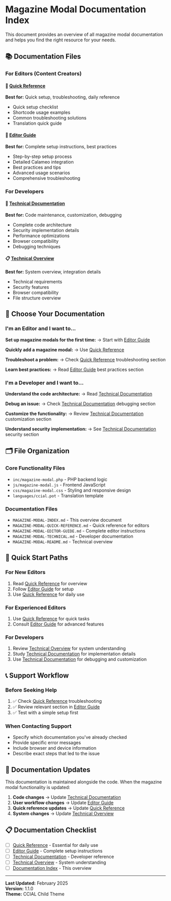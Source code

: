 # Magazine Modal Documentation Index

This document provides an overview of all magazine modal documentation and helps you find the right resource for your needs.

## 📚 Documentation Files

### For Editors (Content Creators)

#### 🚀 [Quick Reference](MAGAZINE-MODAL-QUICK-REFERENCE.md)
**Best for:** Quick setup, troubleshooting, daily reference
- Quick setup checklist
- Shortcode usage examples
- Common troubleshooting solutions
- Translation quick guide

#### 📖 [Editor Guide](MAGAZINE-MODAL-EDITOR-GUIDE.md)
**Best for:** Complete setup instructions, best practices
- Step-by-step setup process
- Detailed Calameo integration
- Best practices and tips
- Advanced usage scenarios
- Comprehensive troubleshooting

### For Developers

#### 🔧 [Technical Documentation](MAGAZINE-MODAL-TECHNICAL.md)
**Best for:** Code maintenance, customization, debugging
- Complete code architecture
- Security implementation details
- Performance optimizations
- Browser compatibility
- Debugging techniques

#### 📋 [Technical Overview](MAGAZINE-MODAL-README.md)
**Best for:** System overview, integration details
- Technical requirements
- Security features
- Browser compatibility
- File structure overview

## 🎯 Choose Your Documentation

### I'm an Editor and I want to...

**Set up magazine modals for the first time:**
→ Start with [Editor Guide](MAGAZINE-MODAL-EDITOR-GUIDE.md)

**Quickly add a magazine modal:**
→ Use [Quick Reference](MAGAZINE-MODAL-QUICK-REFERENCE.md)

**Troubleshoot a problem:**
→ Check [Quick Reference](MAGAZINE-MODAL-QUICK-REFERENCE.md) troubleshooting section

**Learn best practices:**
→ Read [Editor Guide](MAGAZINE-MODAL-EDITOR-GUIDE.md) best practices section

### I'm a Developer and I want to...

**Understand the code architecture:**
→ Read [Technical Documentation](MAGAZINE-MODAL-TECHNICAL.md)

**Debug an issue:**
→ Check [Technical Documentation](MAGAZINE-MODAL-TECHNICAL.md) debugging section

**Customize the functionality:**
→ Review [Technical Documentation](MAGAZINE-MODAL-TECHNICAL.md) customization section

**Understand security implementation:**
→ See [Technical Documentation](MAGAZINE-MODAL-TECHNICAL.md) security section

## 🗂️ File Organization

### Core Functionality Files
- `inc/magazine-modal.php` - PHP backend logic
- `js/magazine-modal.js` - Frontend JavaScript
- `css/magazine-modal.css` - Styling and responsive design
- `languages/ccial.pot` - Translation template

### Documentation Files
- `MAGAZINE-MODAL-INDEX.md` - This overview document
- `MAGAZINE-MODAL-QUICK-REFERENCE.md` - Quick reference for editors
- `MAGAZINE-MODAL-EDITOR-GUIDE.md` - Complete editor instructions
- `MAGAZINE-MODAL-TECHNICAL.md` - Developer documentation
- `MAGAZINE-MODAL-README.md` - Technical overview

## 🚀 Quick Start Paths

### For New Editors
1. Read [Quick Reference](MAGAZINE-MODAL-QUICK-REFERENCE.md) for overview
2. Follow [Editor Guide](MAGAZINE-MODAL-EDITOR-GUIDE.md) for setup
3. Use [Quick Reference](MAGAZINE-MODAL-QUICK-REFERENCE.md) for daily use

### For Experienced Editors
1. Use [Quick Reference](MAGAZINE-MODAL-QUICK-REFERENCE.md) for quick tasks
2. Consult [Editor Guide](MAGAZINE-MODAL-EDITOR-GUIDE.md) for advanced features

### For Developers
1. Review [Technical Overview](MAGAZINE-MODAL-README.md) for system understanding
2. Study [Technical Documentation](MAGAZINE-MODAL-TECHNICAL.md) for implementation details
3. Use [Technical Documentation](MAGAZINE-MODAL-TECHNICAL.md) for debugging and customization

## 📞 Support Workflow

### Before Seeking Help
1. ✅ Check [Quick Reference](MAGAZINE-MODAL-QUICK-REFERENCE.md) troubleshooting
2. ✅ Review relevant section in [Editor Guide](MAGAZINE-MODAL-EDITOR-GUIDE.md)
3. ✅ Test with a simple setup first

### When Contacting Support
- Specify which documentation you've already checked
- Provide specific error messages
- Include browser and device information
- Describe exact steps that led to the issue

## 🔄 Documentation Updates

This documentation is maintained alongside the code. When the magazine modal functionality is updated:

1. **Code changes** → Update [Technical Documentation](MAGAZINE-MODAL-TECHNICAL.md)
2. **User workflow changes** → Update [Editor Guide](MAGAZINE-MODAL-EDITOR-GUIDE.md)
3. **Quick reference updates** → Update [Quick Reference](MAGAZINE-MODAL-QUICK-REFERENCE.md)
4. **System changes** → Update [Technical Overview](MAGAZINE-MODAL-README.md)

## 📋 Documentation Checklist

- [ ] [Quick Reference](MAGAZINE-MODAL-QUICK-REFERENCE.md) - Essential for daily use
- [ ] [Editor Guide](MAGAZINE-MODAL-EDITOR-GUIDE.md) - Complete setup instructions
- [ ] [Technical Documentation](MAGAZINE-MODAL-TECHNICAL.md) - Developer reference
- [ ] [Technical Overview](MAGAZINE-MODAL-README.md) - System understanding
- [ ] [Documentation Index](MAGAZINE-MODAL-INDEX.md) - This overview

---

**Last Updated:** February 2025  
**Version:** 1.1.0  
**Theme:** CCIAL Child Theme
